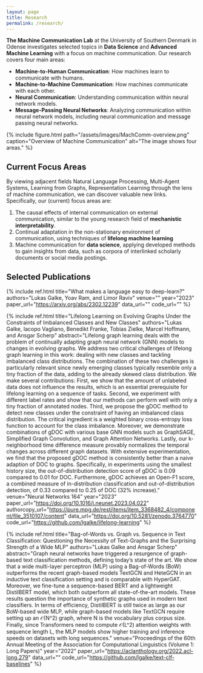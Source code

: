 ```yaml
---
layout: page
title: Research
permalink: /research/
---
```


**The Machine Communication Lab** at the University of Southern Denmark in Odense
  investigates selected topics in **Data Science** and **Advanced Machine Learning**
  with a focus on machine communication. Our research covers four main areas:

  - **Machine-to-Human Communication**: How machines learn to communicate with humans.
  - **Machine-to-Machine Communication**: How machines communicate with each other.
  - **Neural Communication**: Understanding communication within neural network models.
  - **Message-Passing Neural Networks**: Analyzing communication within neural network models, including neural communication and message passing neural networks.



<!-- 1. Machine-to-human communication: How machines learn to communicate with humans, as in **natural language processing** and **language modeling**.
2. Machine-to-machine communication: How machines learn to communicate with other machines. This includes settings like **emergent communication**, where machine learning agents learn to communicate by themselves, but also **knowledge distillation**, where communication happens between teacher and student model.
3. Message-passing neural networks, where the structure of communication is given by the data and models such as **graph neural networks** learn to effectively transmit information from one data point to the other. 
4. Neural communication: How information flows within a neural network model, akin to **representation learning**. -->

{% include figure.html path="/assets/images/MachComm-overview.png" caption="Overview of Machine Communication" alt="The image shows four areas." %}

## Current Focus Areas

By viewing adjacent fields Natural Language Processing, Multi-Agent Systems, Learning from Graphs, Representation Learning through the lens of machine communication, we can discover valuable new links. Specifically, our (current) focus areas are:

1. The causal effects of internal communication on external communication, similar to the young research field of **mechanistic interpretability**.
2. Continual adaptation in the non-stationary environment of communication, using techniques of **lifelong machine learning**
3. Machine communication for **data science**, applying developed methods to gain insights from data, such as corpora of interlinked scholarly documents or social media postings.


## Selected Publications

{% include ref.html 
    title="What makes a language easy to deep-learn?" 
    authors="Lukas Galke, Yoav Ram, and Limor Raviv" 
    venue="" 
    year="2023" 
    paper_url="https://arxiv.org/abs/2302.12239" 
    data_url="" 
    code_url="" 
%}

{% include ref.html 
    title="Lifelong Learning on Evolving Graphs Under the Constraints of Imbalanced Classes and New Classes" 
    authors="Lukas Galke, Iacopo Vagliano, Benedikt Franke, Tobias Zielke, Marcel Hoffmann, and Ansgar Scherp" 
    abstract="Lifelong graph learning deals with the problem of continually adapting graph neural network (GNN) models to changes in evolving graphs. We address two critical challenges of lifelong graph learning in this work: dealing with new classes and tackling imbalanced class distributions. The combination of these two challenges is particularly relevant since newly emerging classes typically resemble only a tiny fraction of the data, adding to the already skewed class distribution. We make several contributions: First, we show that the amount of unlabeled data does not influence the results, which is an essential prerequisite for lifelong learning on a sequence of tasks. Second, we experiment with different label rates and show that our methods can perform well with only a tiny fraction of annotated nodes. Third, we propose the gDOC method to detect new classes under the constraint of having an imbalanced class distribution. The critical ingredient is a weighted binary cross-entropy loss function to account for the class imbalance. Moreover, we demonstrate combinations of gDOC with various base GNN models such as GraphSAGE, Simplified Graph Convolution, and Graph Attention Networks. Lastly, our k-neighborhood time difference measure provably normalizes the temporal changes across different graph datasets. With extensive experimentation, we find that the proposed gDOC method is consistently better than a naive adaption of DOC to graphs. Specifically, in experiments using the smallest history size, the out-of-distribution detection score of gDOC is 0.09 compared to 0.01 for DOC. Furthermore, gDOC achieves an Open-F1 score, a combined measure of in-distribution classification and out-of-distribution detection, of 0.33 compared to 0.25 of DOC (32% increase)."
    venue="Neural Networks 164" 
    year="2023" 
    paper_url="https://doi.org/10.1016/j.neunet.2023.04.022" 
    authorcopy_url="https://pure.mpg.de/rest/items/item_3368482_4/component/file_3510107/content"
    data_url="https://doi.org/10.5281/zenodo.3764770" 
    code_url="https://github.com/lgalke/lifelong-learning" 
%}

{% include ref.html 
    title="Bag-of-Words vs. Graph vs. Sequence in Text Classification: Questioning the Necessity of Text-Graphs and the Surprising Strength of a Wide MLP" 
    authors="Lukas Galke and Ansgar Scherp" 
    abstract="Graph neural networks have triggered a resurgence of graph-based text classification methods, defining today’s state of the art. We show that a wide multi-layer perceptron (MLP) using a Bag-of-Words (BoW) outperforms the recent graph-based models TextGCN and HeteGCN in an inductive text classification setting and is comparable with HyperGAT. Moreover, we fine-tune a sequence-based BERT and a lightweight DistilBERT model, which both outperform all state-of-the-art models. These results question the importance of synthetic graphs used in modern text classifiers. In terms of efficiency, DistilBERT is still twice as large as our BoW-based wide MLP, while graph-based models like TextGCN require setting up an 𝒪(N^2) graph, where N is the vocabulary plus corpus size. Finally, since Transformers need to compute 𝒪(L^2) attention weights with sequence length L, the MLP models show higher training and inference speeds on datasets with long sequences."
    venue="Proceedings of the 60th Annual Meeting of the Association for Computational Linguistics (Volume 1: Long Papers)" 
    year="2022" 
    paper_url="https://aclanthology.org/2022.acl-long.279" 
    data_url="" 
    code_url="https://github.com/lgalke/text-clf-baselines" 
%}